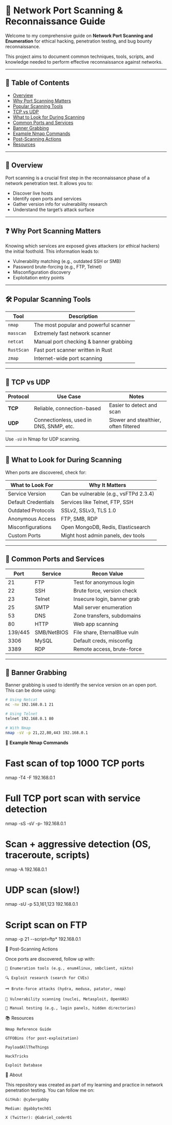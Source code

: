 # 🔎 Network Port Scanning & Reconnaissance Guide

Welcome to my comprehensive guide on **Network Port Scanning and Enumeration** for ethical hacking, penetration testing, and bug bounty reconnaissance.

This project aims to document common techniques, tools, scripts, and knowledge needed to perform effective reconnaissance against networks.  

---

## 📌 Table of Contents

- [Overview](#overview)
- [Why Port Scanning Matters](#why-port-scanning-matters)
- [Popular Scanning Tools](#popular-scanning-tools)
- [TCP vs UDP](#tcp-vs-udp)
- [What to Look for During Scanning](#what-to-look-for-during-scanning)
- [Common Ports and Services](#common-ports-and-services)
- [Banner Grabbing](#banner-grabbing)
- [Example Nmap Commands](#example-nmap-commands)
- [Post-Scanning Actions](#post-scanning-actions)
- [Resources](#resources)

---

## 📖 Overview

Port scanning is a crucial first step in the reconnaissance phase of a network penetration test. It allows you to:

- Discover live hosts
- Identify open ports and services
- Gather version info for vulnerability research
- Understand the target’s attack surface

---

## ❓ Why Port Scanning Matters

Knowing which services are exposed gives attackers (or ethical hackers) the initial foothold. This information leads to:

- Vulnerability matching (e.g., outdated SSH or SMB)
- Password brute-forcing (e.g., FTP, Telnet)
- Misconfiguration discovery
- Exploitation entry points

---

## 🛠️ Popular Scanning Tools

| Tool    | Description                          |
|---------|--------------------------------------|
| `nmap`  | The most popular and powerful scanner |
| `masscan` | Extremely fast network scanner     |
| `netcat` | Manual port checking & banner grabbing |
| `RustScan` | Fast port scanner written in Rust |
| `zmap`    | Internet-wide port scanning        |

---

## 🔄 TCP vs UDP

| Protocol | Use Case | Notes |
|----------|----------|-------|
| **TCP**  | Reliable, connection-based | Easier to detect and scan |
| **UDP**  | Connectionless, used in DNS, SNMP, etc. | Slower and stealthier, often filtered |

Use `-sU` in Nmap for UDP scanning.

---

## 👀 What to Look for During Scanning

When ports are discovered, check for:

| What to Look For         | Why It Matters                            |
|--------------------------|--------------------------------------------|
| Service Version          | Can be vulnerable (e.g., vsFTPd 2.3.4)     |
| Default Credentials      | Services like Telnet, FTP, SSH             |
| Outdated Protocols       | SSLv2, SSLv3, TLS 1.0                      |
| Anonymous Access         | FTP, SMB, RDP                              |
| Misconfigurations        | Open MongoDB, Redis, Elasticsearch         |
| Custom Ports             | Might host admin panels, dev tools         |

---

## 🔌 Common Ports and Services

| Port | Service       | Recon Value                  |
|------|---------------|------------------------------|
| 21   | FTP           | Test for anonymous login     |
| 22   | SSH           | Brute force, version check   |
| 23   | Telnet        | Insecure login, banner grab  |
| 25   | SMTP          | Mail server enumeration      |
| 53   | DNS           | Zone transfers, subdomains   |
| 80   | HTTP          | Web app scanning             |
| 139/445 | SMB/NetBIOS| File share, EternalBlue vuln |
| 3306 | MySQL         | Default creds, misconfig     |
| 3389 | RDP           | Remote access, brute-force   |

---

## 🪪 Banner Grabbing

Banner grabbing is used to identify the service version on an open port. This can be done using:

```bash
# Using Netcat
nc -nv 192.168.0.1 21

# Using Telnet
telnet 192.168.0.1 80

# With Nmap
nmap -sV -p 21,22,80,443 192.168.0.1
```

🧪 **Example Nmap Commands**
# Fast scan of top 1000 TCP ports
nmap -T4 -F 192.168.0.1

# Full TCP port scan with service detection
nmap -sS -sV -p- 192.168.0.1

# Scan + aggressive detection (OS, traceroute, scripts)
nmap -A 192.168.0.1

# UDP scan (slow!)
nmap -sU -p 53,161,123 192.168.0.1

# Script scan on FTP
nmap -p 21 --script=ftp* 192.168.0.1


🎯 Post-Scanning Actions

Once ports are discovered, follow up with:

    📂 Enumeration tools (e.g., enum4linux, smbclient, nikto)

    🔍 Exploit research (search for CVEs)

    🗝️ Brute-force attacks (hydra, medusa, patator, nmap)

    🧬 Vulnerability scanning (nuclei, Metasploit, OpenVAS)

    🧠 Manual testing (e.g., login panels, hidden directories)


📚 Resources

    Nmap Reference Guide

    GTFOBins (for post-exploitation)

    PayloadAllTheThings

    HackTricks

    Exploit Database

🚀 About

This repository was created as part of my learning and practice in network penetration testing. You can follow me on:

    GitHub: @cybergabby

    Medium: @gabbytech01

    X (Twitter): @Gabriel_coder01



